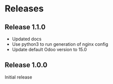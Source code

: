 # Releases

## Release 1.1.0

- Updated docs
- Use python3 to run generation of nginx config
- Update default Odoo version to 15.0

## Release 1.0.0

Initial release
